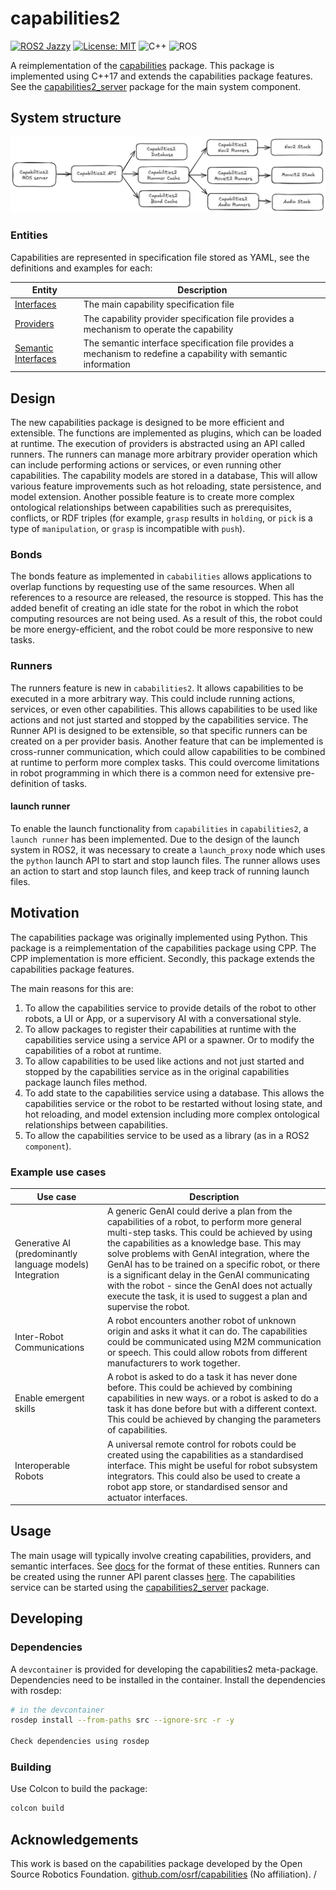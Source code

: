 # capabilities2

[![ROS2 Jazzy](https://img.shields.io/badge/ROS2-Jazzy-blue)](https://index.ros.org/doc/ros2/Releases/)
[![License: MIT](https://img.shields.io/badge/License-MIT-yellow.svg)](https://opensource.org/licenses/MIT)
![C++](https://img.shields.io/badge/Code-C++-informational?&logo=c%2b%2b)
![ROS](https://img.shields.io/badge/Framework-ROS-informational?&logo=ROS)

A reimplementation of the [capabilities](https://github.com/osrf/capabilities) package. This package is implemented using C++17 and extends the capabilities package features. See the [capabilities2_server](./capabilities2_server/readme.md) package for the main system component.

## System structure

![System Structure](./docs/images/system-structure.png)

### Entities

Capabilities are represented in specification file stored as YAML, see the definitions and examples for each:

| Entity | Description |
| --- | --- |
| [Interfaces](./docs/interfaces.md) | The main capability specification file |
| [Providers](./docs/providers.md) | The capability provider specification file provides a mechanism to operate the capability |
| [Semantic Interfaces](./docs/semantic_interfaces.md) | The semantic interface specification file provides a mechanism to redefine a capability with semantic information |

## Design

The new capabilities package is designed to be more efficient and extensible. The functions are implemented as plugins, which can be loaded at runtime. The execution of providers is abstracted using an API called runners. The runners can manage more arbitrary provider operation which can include performing actions or services, or even running other capabilities. The capability models are stored in a database, This will allow various feature improvements such as hot reloading, state persistence, and model extension. Another possible feature is to create more complex ontological relationships between capabilities such as prerequisites, conflicts, or RDF triples (for example, `grasp` results in `holding`, or `pick` is a type of `manipulation`, or `grasp` is incompatible with `push`).

### Bonds

The bonds feature as implemented in `cababilities` allows applications to overlap functions by requesting use of the same resources. When all references to a resource are released, the resource is stopped. This has the added benefit of creating an idle state for the robot in which the robot computing resources are not being used. As a result of this, the robot could be more energy-efficient, and the robot could be more responsive to new tasks.

### Runners

The runners feature is new in `cababilities2`. It allows capabilities to be executed in a more arbitrary way. This could include running actions, services, or even other capabilities. This allows capabilities to be used like actions and not just started and stopped by the capabilities service. The Runner API is designed to be extensible, so that specific runners can be created on a per provider basis. Another feature that can be implemented is cross-runner communication, which could allow capabilities to be combined at runtime to perform more complex tasks. This could overcome limitations in robot programming in which there is a common need for extensive pre-definition of tasks.

#### launch runner

To enable the launch functionality from `capabilities` in `capabilities2`, a `launch runner` has been implemented. Due to the design of the launch system in ROS2, it was necessary to create a `launch_proxy` node which uses the `python` launch API to start and stop launch files. The runner allows uses an action to start and stop launch files, and keep track of running launch files.

## Motivation

The capabilities package was originally implemented using Python. This package is a reimplementation of the capabilities package using CPP. The CPP implementation is more efficient. Secondly, this package extends the capabilities package features.

The main reasons for this are:

1. To allow the capabilities service to provide details of the robot to other robots, a UI or App, or a supervisory AI with a conversational style.
1. To allow packages to register their capabilities at runtime with the capabilities service using a service API or a spawner. Or to modify the capabilities of a robot at runtime.
1. To allow capabilities to be used like actions and not just started and stopped by the capabilities service as in the original capabilities package launch files method.
1. To add state to the capabilities service using a database. This allows the capabilities service or the robot to be restarted without losing state, and hot reloading, and model extension including more complex ontological relationships between capabilities.
1. To allow the capabilities service to be used as a library (as in a ROS2 `component`).

### Example use cases

| Use case | Description |
| --- | --- |
| Generative AI (predominantly language models) Integration | A generic GenAI could derive a plan from the capabilities of a robot, to perform more general multi-step tasks. This could be achieved by using the capabilities as a knowledge base. This may solve problems with GenAI integration, where the GenAI has to be trained on a specific robot, or there is a significant delay in the GenAI communicating with the robot - since the GenAI does not actually execute the task, it is used to suggest a plan and supervise the robot. |
| Inter-Robot Communications | A robot encounters another robot of unknown origin and asks it what it can do. The capabilities could be communicated using M2M communication or speech. This could allow robots from different manufacturers to work together. |
| Enable emergent skills | A robot is asked to do a task it has never done before. This could be achieved by combining capabilities in new ways. or a robot is asked to do a task it has done before but with a different context. This could be achieved by changing the parameters of capabilities. |
| Interoperable Robots | A universal remote control for robots could be created using the capabilities as a standardised interface. This might be useful for robot subsystem integrators. This could also be used to create a robot app store, or standardised sensor and actuator interfaces. |

## Usage

The main usage will typically involve creating capabilities, providers, and semantic interfaces. See [docs](./docs/) for the format of these entities. Runners can be created using the runner API parent classes [here](./capabilities2_runner/readme.md). The capabilities service can be started using the [capabilities2_server](./capabilities2_server/readme.md) package.

## Developing

### Dependencies

A `devcontainer` is provided for developing the capabilities2 meta-package. Dependencies need to be installed in the container. Install the dependencies with rosdep:

```bash
# in the devcontainer
rosdep install --from-paths src --ignore-src -r -y

Check dependencies using rosdep
```

### Building

Use Colcon to build the package:

```bash
colcon build
```

## Acknowledgements

This work is based on the capabilities package developed by the Open Source Robotics Foundation. [github.com/osrf/capabilities](https://github.com/osrf/capabilities) (No affiliation).
/
